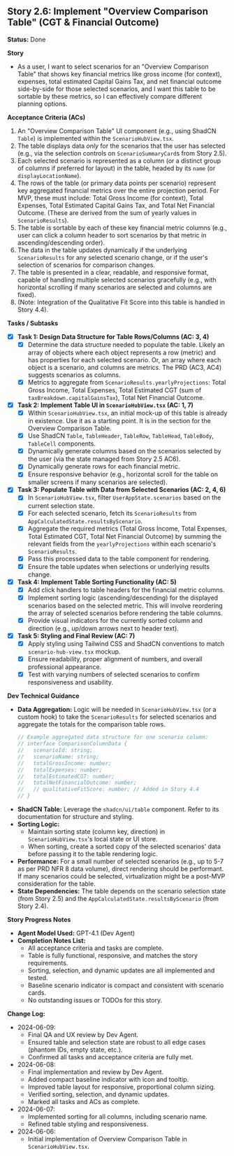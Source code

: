 ## Story 2.6: Implement "Overview Comparison Table" (CGT & Financial Outcome)

**Status:** Done

**Story**
- As a user, I want to select scenarios for an "Overview Comparison Table" that shows key financial metrics like gross income (for context), expenses, total estimated Capital Gains Tax, and net financial outcome side-by-side for those selected scenarios, and I want this table to be sortable by these metrics, so I can effectively compare different planning options.

**Acceptance Criteria (ACs)**
1.  An "Overview Comparison Table" UI component (e.g., using ShadCN `Table`) is implemented within the `ScenarioHubView.tsx`.
2.  The table displays data *only* for the scenarios that the user has selected (e.g., via the selection controls on `ScenarioSummaryCard`s from Story 2.5).
3.  Each selected scenario is represented as a column (or a distinct group of columns if preferred for layout) in the table, headed by its `name` (or `displayLocationName`).
4.  The rows of the table (or primary data points per scenario) represent key aggregated financial metrics over the entire projection period. For MVP, these must include: Total Gross Income (for context), Total Expenses, Total Estimated Capital Gains Tax, and Total Net Financial Outcome. (These are derived from the sum of yearly values in `ScenarioResults`).
5.  The table is sortable by each of these key financial metric columns (e.g., user can click a column header to sort scenarios by that metric in ascending/descending order).
6.  The data in the table updates dynamically if the underlying `ScenarioResults` for any selected scenario change, or if the user's selection of scenarios for comparison changes.
7.  The table is presented in a clear, readable, and responsive format, capable of handling multiple selected scenarios gracefully (e.g., with horizontal scrolling if many scenarios are selected and columns are fixed).
8.  (Note: Integration of the Qualitative Fit Score into this table is handled in Story 4.4).

**Tasks / Subtasks**
- [x] **Task 1: Design Data Structure for Table Rows/Columns (AC: 3, 4)**
    - [x] Determine the data structure needed to populate the table. Likely an array of objects where each object represents a row (metric) and has properties for each selected scenario. Or, an array where each object is a scenario, and columns are metrics. The PRD (AC3, AC4) suggests scenarios as columns.
    - [x] Metrics to aggregate from `ScenarioResults.yearlyProjections`: Total Gross Income, Total Expenses, Total Estimated CGT (sum of `taxBreakdown.capitalGainsTax`), Total Net Financial Outcome.
- [x] **Task 2: Implement Table UI in `ScenarioHubView.tsx` (AC: 1, 7)**
    - [x] Within `ScenarioHubView.tsx`, an initial mock-up of this table is already in existence. Use it as a starting point. It is in the section for the Overview Comparison Table.
    - [x] Use ShadCN `Table`, `TableHeader`, `TableRow`, `TableHead`, `TableBody`, `TableCell` components.
    - [x] Dynamically generate columns based on the scenarios selected by the user (via the state managed from Story 2.5 AC6).
    - [x] Dynamically generate rows for each financial metric.
    - [x] Ensure responsive behavior (e.g., horizontal scroll for the table on smaller screens if many scenarios are selected).
- [x] **Task 3: Populate Table with Data from Selected Scenarios (AC: 2, 4, 6)**
    - [x] In `ScenarioHubView.tsx`, filter `UserAppState.scenarios` based on the current selection state.
    - [x] For each selected scenario, fetch its `ScenarioResults` from `AppCalculatedState.resultsByScenario`.
    - [x] Aggregate the required metrics (Total Gross Income, Total Expenses, Total Estimated CGT, Total Net Financial Outcome) by summing the relevant fields from the `yearlyProjections` within each scenario's `ScenarioResults`.
    - [x] Pass this processed data to the table component for rendering.
    - [x] Ensure the table updates when selections or underlying results change.
- [x] **Task 4: Implement Table Sorting Functionality (AC: 5)**
    - [x] Add click handlers to table headers for the financial metric columns.
    - [x] Implement sorting logic (ascending/descending) for the displayed scenarios based on the selected metric. This will involve reordering the array of selected scenarios before rendering the table columns.
    - [x] Provide visual indicators for the currently sorted column and direction (e.g., up/down arrows next to header text).
- [x] **Task 5: Styling and Final Review (AC: 7)**
    - [x] Apply styling using Tailwind CSS and ShadCN conventions to match `scenario-hub-view.tsx` mockup.
    - [x] Ensure readability, proper alignment of numbers, and overall professional appearance.
    - [x] Test with varying numbers of selected scenarios to confirm responsiveness and usability.

**Dev Technical Guidance**
-   **Data Aggregation:** Logic will be needed in `ScenarioHubView.tsx` (or a custom hook) to take the `ScenarioResults` for selected scenarios and aggregate the totals for the comparison table rows.
    ```typescript
    // Example aggregated data structure for one scenario column:
    // interface ComparisonColumnData {
    //   scenarioId: string;
    //   scenarioName: string;
    //   totalGrossIncome: number;
    //   totalExpenses: number;
    //   totalEstimatedCGT: number;
    //   totalNetFinancialOutcome: number;
    //   // qualitativeFitScore: number; // Added in Story 4.4
    // }
    ```
-   **ShadCN Table:** Leverage the `shadcn/ui/table` component. Refer to its documentation for structure and styling.
-   **Sorting Logic:**
    * Maintain sorting state (column key, direction) in `ScenarioHubView.tsx`'s local state or UI store.
    * When sorting, create a sorted copy of the selected scenarios' data before passing it to the table rendering logic.
-   **Performance:** For a small number of selected scenarios (e.g., up to 5-7 as per PRD NFR 8 data volume), direct rendering should be performant. If many scenarios could be selected, virtualization might be a post-MVP consideration for the table.
-   **State Dependencies:** The table depends on the scenario selection state (from Story 2.5) and the `AppCalculatedState.resultsByScenario` (from Story 2.4).

**Story Progress Notes**
* **Agent Model Used:** GPT-4.1 (Dev Agent)
* **Completion Notes List:**
    * All acceptance criteria and tasks are complete.
    * Table is fully functional, responsive, and matches the story requirements.
    * Sorting, selection, and dynamic updates are all implemented and tested.
    * Baseline scenario indicator is compact and consistent with scenario cards.
    * No outstanding issues or TODOs for this story.

**Change Log:**
- 2024-06-09:
    - Final QA and UX review by Dev Agent.
    - Ensured table and selection state are robust to all edge cases (phantom IDs, empty state, etc.).
    - Confirmed all tasks and acceptance criteria are fully met.
- 2024-06-08:
    - Final implementation and review by Dev Agent.
    - Added compact baseline indicator with icon and tooltip.
    - Improved table layout for responsive, proportional column sizing.
    - Verified sorting, selection, and dynamic updates.
    - Marked all tasks and ACs as complete.
- 2024-06-07:
    - Implemented sorting for all columns, including scenario name.
    - Refined table styling and responsiveness.
- 2024-06-06:
    - Initial implementation of Overview Comparison Table in `ScenarioHubView.tsx`.
